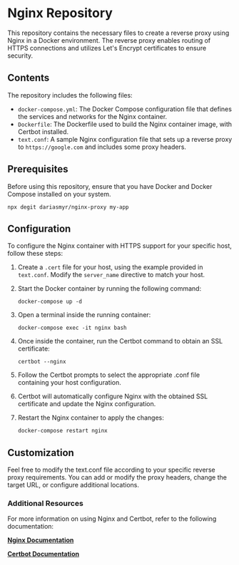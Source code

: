 # Nginx Repository

This repository contains the necessary files to create a reverse proxy using Nginx in a Docker environment. The reverse proxy enables routing of HTTPS connections and utilizes Let's Encrypt certificates to ensure security.

## Contents

The repository includes the following files:

- `docker-compose.yml`: The Docker Compose configuration file that defines the services and networks for the Nginx container.
- `Dockerfile`: The Dockerfile used to build the Nginx container image, with Certbot installed.
- `text.conf`: A sample Nginx configuration file that sets up a reverse proxy to `https://google.com` and includes some proxy headers.

## Prerequisites

Before using this repository, ensure that you have Docker and Docker Compose installed on your system.

`npx degit dariasmyr/nginx-proxy my-app`

## Configuration

To configure the Nginx container with HTTPS support for your specific host, follow these steps:

1. Create a `.cert` file for your host, using the example provided in `text.conf`. Modify the `server_name` directive to match your host.

2. Start the Docker container by running the following command:

   ```shell
   docker-compose up -d
   ```
3. Open a terminal inside the running container:
   ```shell
   docker-compose exec -it nginx bash
   ```
4. Once inside the container, run the Certbot command to obtain an SSL certificate:
   ```shell
   certbot --nginx
   ```
5. Follow the Certbot prompts to select the appropriate .conf file containing your host configuration.

6. Certbot will automatically configure Nginx with the obtained SSL certificate and update the Nginx configuration.

7. Restart the Nginx container to apply the changes:
   ```shell
   docker-compose restart nginx
   ```
## Customization
Feel free to modify the text.conf file according to your specific reverse proxy requirements. You can add or modify the proxy headers, change the target URL, or configure additional locations.

### Additional Resources
For more information on using Nginx and Certbot, refer to the following documentation:

**[Nginx Documentation](https://nginx.org/en/docs/)**

**[Certbot Documentation](https://eff-certbot.readthedocs.io/en/stable/)**
